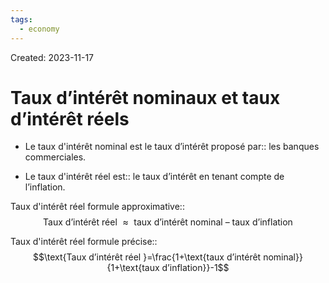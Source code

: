 ```yaml
---
tags:
  - economy
---
```

Created: 2023-11-17

# Taux d’intérêt nominaux et taux d’intérêt réels

- Le taux d'intérêt nominal est le taux d’intérêt proposé par:: les banques commerciales.
<!--SR:!2024-02-09,50,250-->
- Le taux d'intérêt réel est:: le taux d’intérêt en tenant compte de l’inflation.
<!--SR:!2024-06-01,119,250-->

Taux d'intérêt réel formule approximative::$$\text{Taux d’intérêt réel }\approx\text{ taux d’intérêt nominal }–\text{ taux d’inflation}$$
<!--SR:!2024-02-14,54,250-->
Taux d'intérêt réel formule précise::$$\text{Taux d’intérêt réel }=\frac{1+\text{taux d’intérêt nominal}}{1+\text{taux d’inflation}}-1$$
<!--SR:!2024-05-18,109,250-->


